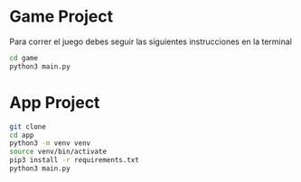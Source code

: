 # Game Project

Para correr el juego debes seguir las siguientes instrucciones en la terminal

```sh
cd game
python3 main.py
```

# App Project

```sh
git clone
cd app
python3 -m venv venv
source venv/bin/activate
pip3 install -r requirements.txt
python3 main.py
```